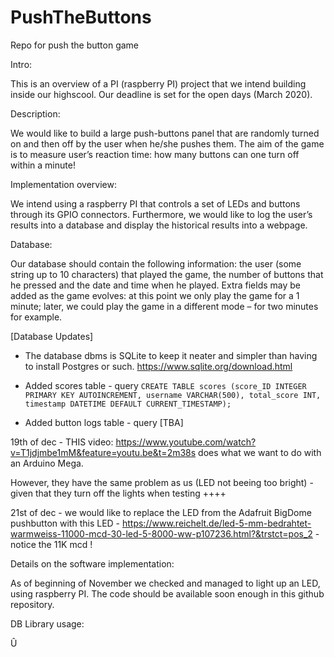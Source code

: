 # PushTheButtons
Repo for push the button game

Intro:

This is an overview of a PI (raspberry PI) project that we intend building inside our highscool. 
Our deadline is set for the open days (March 2020).


Description:

We would like to build a large push-buttons panel that are randomly turned on and then off by the user when he/she pushes them.
The aim of the game is to measure user’s reaction time: how many buttons can one turn off within a minute!


Implementation overview:

We intend using a raspberry PI that controls a set of LEDs and buttons through its GPIO connectors. Furthermore, we would like to log the user’s results into a database and display the historical results into a webpage. 


Database:

Our database should contain the following information: the user (some string up to 10 characters) that played the game, the number of buttons that he pressed and the date and time when he played. 
Extra fields may be added as the game evolves: at this point we only play the game for a 1 minute; later, we could play the game in a different mode – for two minutes for example. 

[Database Updates]
- The database dbms is SQLite to keep it neater and simpler than having to install Postgres or such. https://www.sqlite.org/download.html

- Added scores table - query `CREATE TABLE scores (score_ID INTEGER PRIMARY KEY AUTOINCREMENT, username VARCHAR(500), total_score INT, timestamp DATETIME DEFAULT CURRENT_TIMESTAMP);`
- Added button logs table - query [TBA]


19th of dec - THIS video: https://www.youtube.com/watch?v=T1jdjmbe1mM&feature=youtu.be&t=2m38s 
does what we want to do with an Arduino Mega.

However, they have the same problem as us (LED not beeing too bright) - given that they turn off the lights when testing ++++

21st of dec - we would like to replace the LED from the Adafruit BigDome pushbutton with this LED - https://www.reichelt.de/led-5-mm-bedrahtet-warmweiss-11000-mcd-30-led-5-8000-ww-p107236.html?&trstct=pos_2 - notice the 11K mcd !


Details on the software implementation:

As of beginning of November we checked and managed to light up an LED, using raspberry PI. The code should be available soon enough in this github repository.


DB Library usage:

Û

